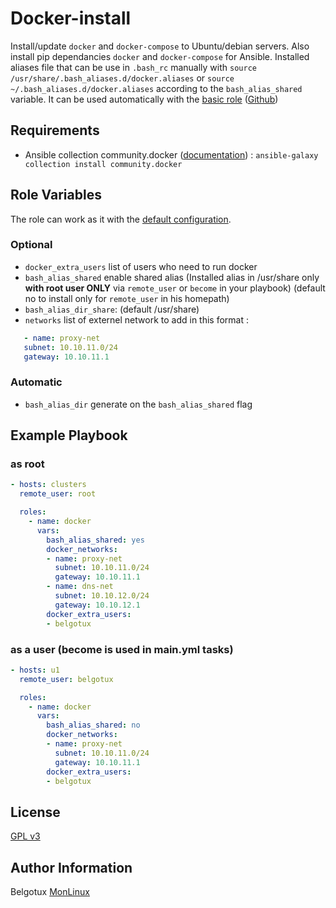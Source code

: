 Docker-install
==============

Install/update `docker` and `docker-compose` to Ubuntu/debian servers.
Also install pip dependancies `docker` and `docker-compose` for Ansible.
Installed aliases file that can be use in `.bash_rc` manually with `source /usr/share/.bash_aliases.d/docker.aliases` or `source ~/.bash_aliases.d/docker.aliases` according to the `bash_alias_shared` variable. It can be used automatically with the [basic role](https://galaxy.ansible.com/belgotux/basic) ([Github](https://github.com/belgotux/ansible-role-basic))

Requirements
------------

- Ansible collection community.docker ([documentation](https://docs.ansible.com/ansible/latest/collections/community/docker/docker_compose_module.html)) : `ansible-galaxy collection install community.docker`

Role Variables
--------------
The role can work as it with the [default configuration](defaults/main.yml).

### Optional
- `docker_extra_users` list of users who need to run docker
- `bash_alias_shared` enable shared alias (Installed alias in /usr/share only **with root user ONLY** via `remote_user` or `become` in your playbook) (default no to install only for `remote_user` in his homepath)
- `bash_alias_dir_share`: (default /usr/share)
- `networks` list of externel network to add in this format :
```yml
   - name: proxy-net
   subnet: 10.10.11.0/24
   gateway: 10.10.11.1
```

### Automatic
- `bash_alias_dir` generate on the `bash_alias_shared` flag

Example Playbook
----------------
### as root
```yml
- hosts: clusters
  remote_user: root

  roles:
    - name: docker
      vars:
        bash_alias_shared: yes
        docker_networks:
        - name: proxy-net
          subnet: 10.10.11.0/24
          gateway: 10.10.11.1
        - name: dns-net
          subnet: 10.10.12.0/24
          gateway: 10.10.12.1
        docker_extra_users:
        - belgotux
```

### as a user (become is used in main.yml tasks)
```yml
- hosts: u1
  remote_user: belgotux

  roles:
    - name: docker
      vars:
        bash_alias_shared: no
        docker_networks:
        - name: proxy-net
          subnet: 10.10.11.0/24
          gateway: 10.10.11.1
        docker_extra_users:
        - belgotux
```

License
-------

[GPL v3](https://www.gnu.org/licenses/gpl-3.0.en.html)

Author Information
------------------

Belgotux
[MonLinux](https://www.monlinux.net)